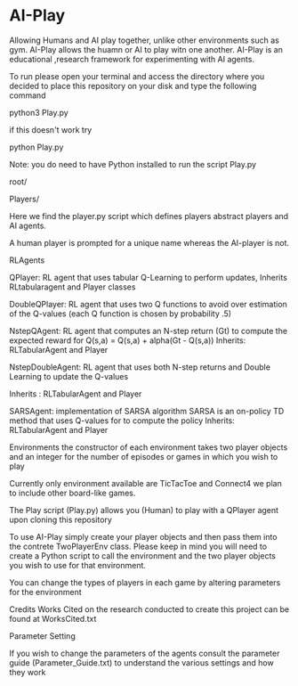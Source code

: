 # AI-Play

Allowing Humans and AI play together, unlike other environments such as gym. AI-Play allows the huamn or AI to play witn one another. AI-Play is an educational ,research framework for experimenting with AI agents. 


To run please open your terminal and access the directory where you decided to place this repository on your disk and type the following command

python3 Play.py

if this doesn't work try

python Play.py


Note: you do need to have Python installed to run the script Play.py

root/

Players/ 
 
 Here we find the player.py script which defines players abstract players and AI agents. 
 
 A human player is prompted for a unique name whereas the AI-player is not.
 
 RLAgents
 
 QPlayer: RL agent that uses tabular Q-Learning to perform updates, Inherits RLtabularagent and Player classes
 
 DoubleQPlayer: RL agent that uses two Q functions to avoid over estimation of the Q-values (each Q function is chosen by probability .5)
 
 NstepQAgent: RL agent that computes an N-step return (Gt) to compute the expected reward for Q(s,a) = Q(s,a) + alpha(Gt - Q(s,a))
 Inherits: RLTabularAgent and Player
 
 
 NstepDoubleAgent: RL agent that uses both N-step returns and Double Learning to update the Q-values 
 
 Inherits : RLTabularAgent and Player

 SARSAgent: implementation of SARSA algorithm
 SARSA is an on-policy TD method that uses Q-values for to compute the policy
 Inherits: RLTabularAgent and Player
 
 
 Environments
 the constructor of each environment takes two player objects and an integer for the number of episodes or games in which you wish to play
 
 Currently  only  environment available are TicTacToe and Connect4 we plan to include other board-like games.


 The Play script (Play.py) allows you (Human) to play with a QPlayer agent upon cloning this repository

 To use AI-Play simply create your player objects and then pass them into the contrete TwoPlayerEnv class. Please keep in mind you will need to create a Python script to call the environment and the two player objects you wish to use for that environment.

  You can change the types of players in each game by altering parameters for the environment



Credits
Works Cited on the research conducted to create this project can be found at WorksCited.txt


Parameter Setting

If you wish to change the parameters of the agents consult the parameter guide (Parameter_Guide.txt) to understand the various settings and how they work